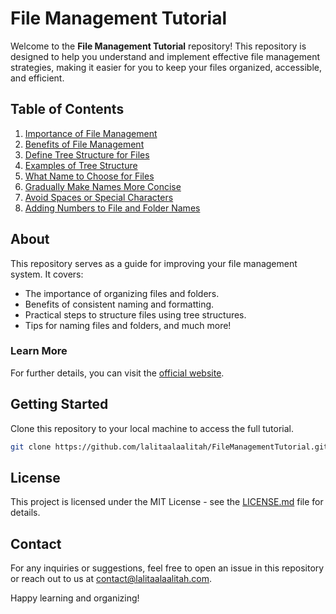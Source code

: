 # File Management Tutorial

Welcome to the **File Management Tutorial** repository! This repository is designed to help you understand and implement effective file management strategies, making it easier for you to keep your files organized, accessible, and efficient.

## Table of Contents

1. [Importance of File Management](./docs/01_importance_of_file_management.md)
2. [Benefits of File Management](./docs/02_benefits_of_file_management.md)
3. [Define Tree Structure for Files](./docs/03_define_tree_structure.md)
4. [Examples of Tree Structure](./docs/04_examples_of_tree_structure.md)
5. [What Name to Choose for Files](./docs/05_what_name_to_choose.md)
6. [Gradually Make Names More Concise](./docs/06_gradually_more_cocise_names_for_subdirs.md)
7. [Avoid Spaces or Special Characters](./docs/07_no_spaces_or_special_chars.md)
8. [Adding Numbers to File and Folder Names](./docs/08_add_numbers.md)

## About

This repository serves as a guide for improving your file management system. It covers:
- The importance of organizing files and folders.
- Benefits of consistent naming and formatting.
- Practical steps to structure files using tree structures.
- Tips for naming files and folders, and much more!

### Learn More
For further details, you can visit the [official website](https://www.lalitaalaalitah.com).

## Getting Started

Clone this repository to your local machine to access the full tutorial.

```bash
git clone https://github.com/lalitaalaalitah/FileManagementTutorial.git
```

## License

This project is licensed under the MIT License - see the [LICENSE.md](./LICENSE.MD) file for details.

## Contact

For any inquiries or suggestions, feel free to open an issue in this repository or reach out to us at [contact@lalitaalaalitah.com](mailto:theowners@lalitaalaalitah.com).

Happy learning and organizing!
